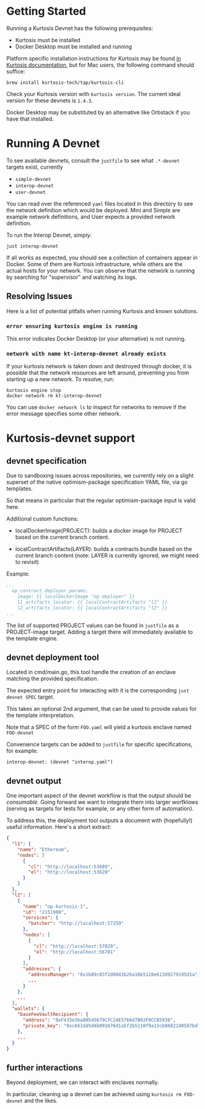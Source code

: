 # Getting Started

Running a Kurtosis Devnet has the following prerequisites:
- Kurtosis must be installed
- Docker Desktop must be installed and running

Platform specific installation instructions for Kurtosis may be found [in Kurtosis documentation](https://docs.kurtosis.com/install/),
but for Mac users, the following command should suffice:
```
brew install kurtosis-tech/tap/kurtosis-cli
```
Check your Kurtosis version with `kurtosis version`. The current ideal version for these devnets is `1.4.3`.

Docker Desktop may be substituted by an alternative like Orbstack if you have that installed.

# Running A Devnet

To see available devnets, consult the `justfile` to see what `.*-devnet` targets exist, currently
- `simple-devnet`
- `interop-devnet`
- `user-devnet`

You can read over the referenced `yaml` files located in this directory to see the network definition which would be deployed. Mini and Simple are example network definitions, and User expects a provided network definition.

To run the Interop Devnet, simply:
```
just interop-devnet
```

If all works as expected, you should see a collection of containers appear in Docker. Some of them are Kurtosis infrastructure, while others are the actual hosts for your network. You can observe that the network is running by searching for "supervisor" and watching its logs.

## Resolving Issues

Here is a list of potential pitfalls when running Kurtosis and known solutions.

### `error ensuring kurtosis engine is running`
This error indicates Docker Desktop (or your alternative) is not running.

### `network with name kt-interop-devnet already exists`
If your kurtosis network is taken down and destroyed through docker, it is possible that the network resources are left around, preventing you from starting up a new network. To resolve, run:
```
kurtosis engine stop
docker network rm kt-interop-devnet
```

You can use `docker network ls` to inspect for networks to remove if the error message specifies some other network.

# Kurtosis-devnet support

## devnet specification

Due to sandboxing issues across repositories, we currently rely on a slight
superset of the native optimism-package specification YAML file, via go
templates.

So that means in particular that the regular optimism-package input is valid
here.

Additional custom functions:

- localDockerImage(PROJECT): builds a docker image for PROJECT based on the
  current branch content.

- localContractArtifacts(LAYER): builds a contracts bundle based on the current
  branch content (note: LAYER is currently ignored, we might need to revisit)

Example:

```yaml
...
  op_contract_deployer_params:
    image: {{ localDockerImage "op-deployer" }}
    l1_artifacts_locator: {{ localContractArtifacts "l1" }}
    l2_artifacts_locator: {{ localContractArtifacts "l2" }}
...
```

The list of supported PROJECT values can be found in `justfile` as a
PROJECT-image target. Adding a target there will immediately available to the
template engine.

## devnet deployment tool

Located in cmd/main.go, this tool handle the creation of an enclave matching the
provided specification.

The expected entry point for interacting with it is the corresponding
`just devnet SPEC` target.

This takes an optional 2nd argument, that can be used to provide values for the
template interpretation.

Note that a SPEC of the form `FOO.yaml` will yield a kurtosis enclave named
`FOO-devnet`

Convenience targets can be added to `justfile` for specific specifications, for
example:

```just
interop-devnet: (devnet "interop.yaml")
```

## devnet output

One important aspect of the devnet workflow is that the output should be
*consumable*. Going forward we want to integrate them into larger worfklows
(serving as targets for tests for example, or any other form of automation).

To address this, the deployment tool outputs a document with (hopefully!) useful
information. Here's a short extract:

```json
{
  "l1": {
    "name": "Ethereum",
    "nodes": [
      {
        "cl": "http://localhost:53689",
        "el": "http://localhost:53620"
      }
    ]
  },
  "l2": [
    {
      "name": "op-kurtosis-1",
      "id": "2151908",
      "services": {
        "batcher": "http://localhost:57259"
      },
      "nodes": [
        {
          "cl": "http://localhost:57029",
          "el": "http://localhost:56781"
        }
      ],
      "addresses": {
        "addressManager": "0x1b89c03f2d8041b2ba16b5128e613d9279195d1a",
        ...
      }
    },
    ...
  ],
  "wallets": {
    "baseFeeVaultRecipient": {
      "address": "0xF435e3ba80545679CfC24E5766d7B02F0CCB5938",
      "private_key": "0xc661dd5d4b091676d1a5f2b5110f9a13cb8682140587bd756e357286a98d2c26"
    },
    ...
  }
}
```

## further interactions

Beyond deployment, we can interact with enclaves normally.

In particular, cleaning up a devnet can be achieved using
`kurtosis rm FOO-devnet` and the likes.
